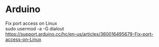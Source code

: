 # Arduino
Fix port access on Linux  
sudo usermod -a -G dialout <username>  
https://support.arduino.cc/hc/en-us/articles/360016495679-Fix-port-access-on-Linux
